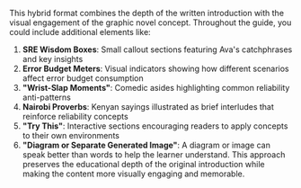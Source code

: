 
This hybrid format combines the depth of the written introduction with the visual engagement of the graphic novel concept. Throughout the guide, you could include additional elements like:

1. **SRE Wisdom Boxes**: Small callout sections featuring Ava's catchphrases and key insights
2. **Error Budget Meters**: Visual indicators showing how different scenarios affect error budget consumption
3. **"Wrist-Slap Moments"**: Comedic asides highlighting common reliability anti-patterns
4. **Nairobi Proverbs**: Kenyan sayings illustrated as brief interludes that reinforce reliability concepts
5. **"Try This"**: Interactive sections encouraging readers to apply concepts to their own environments
6. **"Diagram or Separate Generated Image"**: A diagram or image can speak better than words to help the learner understand.
This approach preserves the educational depth of the original introduction while making the content more visually engaging and memorable.